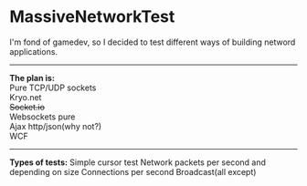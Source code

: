 # MassiveNetworkTest

I'm fond of gamedev, so I decided to test different ways of building netword applications.

<hr />

<b>The plan is:</b><br>
Pure TCP/UDP sockets<br>
Kryo.net<br>
<strike>Socket.io<br></strike>
Websockets pure<br>
Ajax http/json(why not?)<br>
WCF<br>

<hr>
<b>Types of tests:</b>
Simple cursor test
Network packets per second and depending on size
Connections per second
Broadcast(all except)
